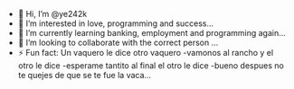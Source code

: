 - 👋 Hi, I’m @ye242k
- 👀 I’m interested in love, programming and success...
- 🌱 I’m currently learning banking, employment and programming again...
- 💞️ I’m looking to collaborate with the correct person ...
- ⚡ Fun fact: Un vaquero le dice otro vaquero -vamonos al rancho y el otro le dice -esperame tantito al final el otro le dice -bueno despues no te quejes de que se te fue la vaca...

<!---
ye242k/ye242k is a ✨ special ✨ repository because its `README.md` (this file) appears on your GitHub profile.
You can click the Preview link to take a look at your changes.
--->
